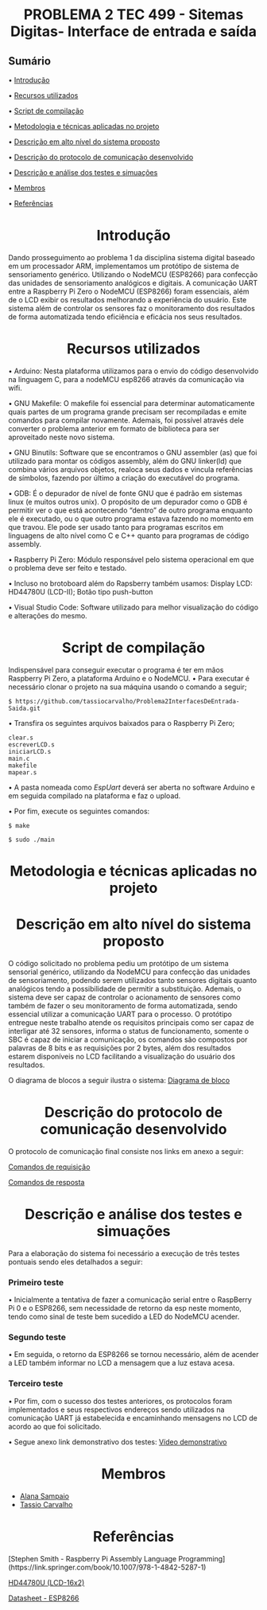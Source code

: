 <h1 align="center">PROBLEMA 2 TEC 499 - Sitemas Digitas- Interface de entrada e saída</h1>

<h2> Sumário </h2>  

• <a href="#introducao">Introdução</a> 

• <a href="#recursos">Recursos utilizados</a> 

• <a href="#script-de-compilacao">Script de compilação</a> 

• <a href="#metodologia-e-tecnicas-aplicadas">Metodologia e técnicas aplicadas no projeto</a> 

• <a href="#descricao-do-sistema">Descrição em alto nível do sistema proposto</a> 

• <a href="#descricao-do-protocolo-de-comunicacao">Descrição do protocolo de comunicação desenvolvido</a> 

• <a href="#descricao-e-analise-dos-testes">Descrição e análise dos testes e simuações</a> 

• <a href="#membros">Membros</a> 

• <a href="#referencias">Referências</a> 
  
<h1 id="introducao" align="center">Introdução</h1> 
  Dando prosseguimento ao problema 1 da disciplina sistema digital baseado em um processador ARM, implementamos um protótipo de sistema de sensoriamento genérico. Utilizando o NodeMCU (ESP8266) para confecção das unidades de sensoriamento analógicos e digitais. A comunicação UART entre a Raspberry Pi Zero o NodeMCU (ESP8266) foram essenciais, além de o LCD exibir os resultados melhorando a experiência do usuário.
Este sistema além de controlar os sensores faz o monitoramento dos resultados de forma automatizada tendo eficiência e eficácia nos seus resultados.
  
<h1 id="recursos" align="center">Recursos utilizados</h1> 
• Arduino: Nesta plataforma utilizamos para o envio do código desenvolvido na linguagem C, para a nodeMCU esp8266 através da comunicação via wifi.

• GNU Makefile: O makefile foi essencial para determinar automaticamente quais partes de um programa grande precisam ser recompiladas e emite comandos para compilar novamente. Ademais, foi possível através dele converter o problema anterior em formato de biblioteca para ser aproveitado neste novo sistema.

• GNU Binutils: Software que se encontramos o GNU assembler (as) que foi utilizado para montar os códigos assembly, além do GNU linker(ld) que combina vários arquivos objetos, realoca seus dados e vincula referências de símbolos, fazendo por último a criação do executável do programa.

• GDB: É o depurador de nível de fonte GNU que é padrão em sistemas linux (e muitos outros unix). O propósito de um depurador como o GDB é permitir ver o que está acontecendo “dentro” de outro programa enquanto ele é executado, ou o que outro programa estava fazendo no momento em que travou. Ele pode ser usado tanto para programas escritos em linguagens de alto nível como C e C++ quanto para programas de código assembly.
  
• Raspberry Pi Zero: Módulo responsável pelo sistema operacional em que o problema deve ser feito e testado.

• Incluso no brotoboard além do Rapsberry também usamos: Display LCD: HD44780U (LCD-II); Botão tipo push-button

• Visual Studio Code: Software utilizado para melhor visualização do código e alterações do mesmo.
  

<h1 id="script-de-compilacao" align="center">Script de compilação</h1> 
Indispensável para conseguir executar o programa é ter em mãos Raspberry Pi Zero, a plataforma Arduino e o NodeMCU.
  • Para executar é necessário clonar o projeto na sua máquina usando o comando a seguir;
  
```
$ https://github.com/tassiocarvalho/Problema2InterfacesDeEntrada-Saida.git
```
  
• Transfira os seguintes arquivos baixados para o Raspberry Pi Zero;

```
clear.s
escreverLCD.s
iniciarLCD.s
main.c
makefile
mapear.s
```

• A pasta nomeada como *EspUart* deverá ser aberta no software Arduino e em seguida compilado na plataforma e faz o upload.

• Por fim, execute os seguintes comandos: 

```
$ make
```

```
$ sudo ./main
```

<h1 id="metodologia-e-tecnicas-aplicadas" align="center">Metodologia e técnicas aplicadas no projeto</h1> 

<h1 id="descricao-do-sistema" align="center">Descrição em alto nível do sistema proposto</h1> 
O código solicitado no problema pediu um protótipo de um sistema sensorial genérico, utilizando da NodeMCU para confecção das unidades de sensoriamento, podendo serem utilizados tanto sensores digitais quanto analógicos tendo a possibilidade de permitir a substituição. Ademais, o sistema deve ser capaz de controlar o acionamento de sensores como também de fazer o seu monitoramento de forma automatizada, sendo essencial utilizar a comunicação UART para o processo.
O protótipo entregue neste trabalho atende os requisitos principais como ser capaz de interligar até 32 sensores, informa o status de funcionamento, somente o SBC é capaz de iniciar a comunicação, os comandos são compostos por palavras de 8 bits e as requisições por 2 bytes, além dos resultados estarem disponíveis no LCD facilitando a visualização do usuário dos resultados.

O diagrama de blocos a seguir ilustra o sistema:
[Diagrama de bloco](https://user-images.githubusercontent.com/71518539/200841372-504ebc4e-6fa8-4bbc-a782-b62e27942e8c.jpeg)


<h1 id="descricao-do-protocolo-de-comunicacao" align="center">Descrição do protocolo de comunicação desenvolvido</h1> 
O protocolo de comunicação final consiste nos links em anexo a seguir:

[Comandos de requisição](https://user-images.githubusercontent.com/71518539/200840661-2ea4f7d0-d4e0-47cc-8f7f-aa26fa3572b2.png)

[Comandos de resposta](https://user-images.githubusercontent.com/71518539/200840832-d2597d5d-23d9-4902-85ef-ad30c634c848.png)


<h1 id="descricao-e-analise-dos-testes" align="center">Descrição e análise dos testes e simuações</h1>

Para a elaboração do sistema foi necessário a execução de três testes pontuais sendo eles detalhados a seguir:

<h3>Primeiro teste</h3>
• Inicialmente a tentativa de fazer a comunicação serial entre o RaspBerry Pi 0 e o ESP8266, sem necessidade de retorno da esp neste momento, tendo como sinal de teste bem sucedido a LED do NodeMCU acender.

<h3>Segundo teste</h3>
• Em seguida, o retorno da ESP8266 se tornou necessário, além de acender a LED também informar no LCD a mensagem que a luz estava acesa.

<h3>Terceiro teste</h3>
• Por fim, com o sucesso dos testes anteriores, os protocolos foram implementados e seus respectivos endereços sendo utilizados na comunicação UART já estabelecida e encaminhando mensagens no LCD de acordo ao que foi solicitado.

• Segue anexo link demonstrativo dos testes:
[Vídeo demonstrativo](https://www.youtube.com/watch?v=6NcB-otOF_s)

<h1 id="membros" align="center">Membros</h1> 

* <a href="https://github.com/AlanaSampaio">Alana Sampaio</a>  
* <a href="https://github.com/tassiocarvalho">Tassio Carvalho</a>

<h1 id="referencias" align="center">Referências</h1> 
[Stephen Smith - Raspberry Pi Assembly Language Programming](https://link.springer.com/book/10.1007/978-1-4842-5287-1)


[HD44780U (LCD-16x2)](https://www.sparkfun.com/datasheets/LCD/HD44780.pdf)

[Datasheet - ESP8266](https://www.alldatasheet.com/view.jsp?Searchword=ESP8266&sField=4&gclid=Cj0KCQiAmaibBhCAARIsAKUlaKRSP5JzpmlF9JPnfCkdjKYD79a6Dcb_OL1NOG1STKnfcAP_e4Yg6s4aAjbzEALw_wcB)

